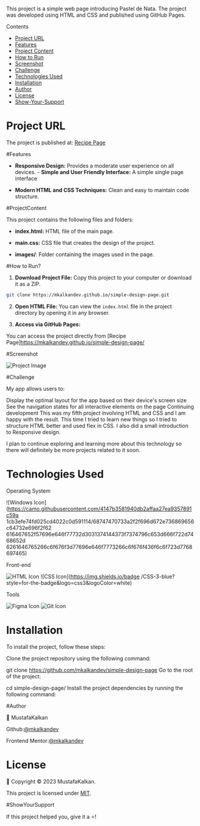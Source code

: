 This project is a simple web page introducing Pastel de Nata. The project was developed using HTML and CSS and published using GitHub Pages.

Contents

- [Project URL](#project-urls)
- [Features](#features)
- [Project Content](#project-content)
- [How to Run](#how-to-run)
- [Screenshot](#screenshot)
- [Challenge](#challenge)
- [Technologies Used](#technologies-used)
- [Installation](#installation)
- [Author](#author)
- [License](#license)
- [Show-Your-Support](#show-your-support)

# Project URL

The project is published at: [Recipe Page](https://mkalkandev.github.io/simple-design-page/)

#Features

- **Responsive Design:** Provides a moderate user experience on all devices. - **Simple and User Friendly Interface:** A simple single page interface

- **Modern HTML and CSS Techniques:** Clean and easy to maintain code structure.

#ProjectContent

This project contains the following files and folders:

- **index.html:** HTML file of the main page.

- **main.css:** CSS file that creates the design of the project.

- **images/**: Folder containing the images used in the page.

#How to Run?

1. **Download Project File:**
Copy this project to your computer or download it as a ZIP.

```bash
git clone https://mkalkandev.github.io/simple-design-page.git
```

2. **Open HTML File:**
You can view the `index.html` file in the project directory by opening it in any browser.

3. **Access via GitHub Pages:**

You can access the project directly from [Recipe Page]https://mkalkandev.github.io/simple-design-page/

#Screenshot

![Project Image](./completed.jpg)

#Challenge

My app allows users to:

Display the optimal layout for the app based on their device's screen size
See the navigation states for all interactive elements on the page
Continuing development
This was my fifth project involving HTML and CSS and I am happy with the result. This time I tried to learn new things so I tried to structure HTML better and used flex in CSS. I also did a small introduction to Responsive design.

I plan to continue exploring and learning more about this technology so there will definitely be more projects related to it soon.

# Technologies Used

Operating System

![Windows Icon](https://camo.githubusercontent.com/4147b3581940db2affaa27ea9357891c59a 1cb3efe74fd025cd4022c0d591114/68747470733a2f2f696d672e736869656c64732e696f2f62 616467652f57696e646f77732d3031374144373f7374796c653d666f722d7468652d 6261646765266c6f676f3d77696e646f7773266c6f676f436f6c6f723d7768697465)

Front-end

![HTML Icon](https://img.shields.io/badge/HTML-5-red?style=for-the-badge&logo=html5&logoColor=white) ![CSS Icon](https://img.shields.io/badge /CSS-3-blue?style=for-the-badge&logo=css3&logoColor=white)

Tools

![Figma Icon](https://img.shields.io/badge/Figma-8A019C?style=for-the-badge&logo=figma&logoColor=white) ![Git Icon](https://img.shields.io/badge/Git-F1502F?style=for-the-badge&logo=git&logoColor=white)

# Installation

To install the project, follow these steps:

Clone the project repository using the following command:

git clone https://github.com/mkalkandev/simple-design-page
Go to the root of the project:

cd simple-design-page/
Install the project dependencies by running the following command:

#Author

👤 MustafaKalkan

Github:<a href="https://github.com/mkalkandev/" target="_blank">@mkalkandev</a>

Frontend Mentor:<a href="https://www.frontendmentor.io/profile/mkalkandev" target="_blank">@mkalkandev</a>

# License

📝 Copyright © 2023 MustafaKalkan.

This project is licensed under [MIT](./LICENSE).

#ShowYourSupport

If this project helped you, give it a ⭐️!
